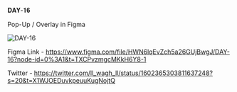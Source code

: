 𝐃𝐀𝐘-𝟏𝟔

Pop-Up / Overlay in Figma

![DAY-16](https://user-images.githubusercontent.com/85480387/207122206-52dcb31f-c64a-4722-b016-d98fdd28b192.jpg)

Figma Link - https://www.figma.com/file/HWN6lqEvZch5a26GUjBwgJ/DAY-16?node-id=0%3A1&t=TXCPvzmgcMKkH6Y8-1

Twitter - https://twitter.com/ll_wagh_ll/status/1602365303811637248?s=20&t=X1WJOEDuvkpeuuKugNojtQ
